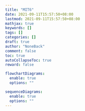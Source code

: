 ```yaml
---
title: "MIT6"
date: 2021-09-11T15:57:50+08:00
lastmod: 2021-09-11T15:57:50+08:00
mathjax: true
keywords: []
tags: []
categories: []
draft: true
author: "NoneBack"
comment: false
toc: true
autoCollapseToc: true
reward: false

flowchartDiagrams:
  enable: true
  options: ""

sequenceDiagrams: 
  enable: true
  options: ""
---
```

